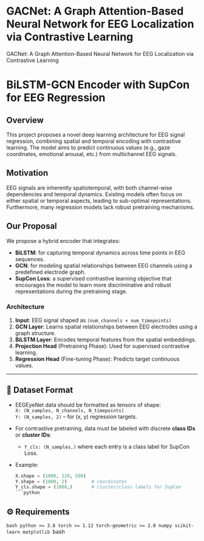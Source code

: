 # GACNet: A Graph Attention-Based Neural Network for EEG Localization via Contrastive Learning
GACNet: A Graph Attention-Based Neural Network for EEG Localization via Contrastive Learning
# BiLSTM-GCN Encoder with SupCon for EEG Regression

## Overview

This project proposes a novel deep learning architecture for EEG signal regression, combining spatial and temporal encoding with contrastive learning. The model aims to predict continuous values (e.g., gaze coordinates, emotional arousal, etc.) from multichannel EEG signals.

## Motivation

EEG signals are inherently spatiotemporal, with both channel-wise dependencies and temporal dynamics. Existing models often focus on either spatial or temporal aspects, leading to sub-optimal representations. Furthermore, many regression models lack robust pretraining mechanisms.

## Our Proposal

We propose a hybrid encoder that integrates:
- **BiLSTM**: for capturing temporal dynamics across time points in EEG sequences.
- **GCN**: for modeling spatial relationships between EEG channels using a predefined electrode graph.
- **SupCon Loss**: a supervised contrastive learning objective that encourages the model to learn more discriminative and robust representations during the pretraining stage.

### Architecture

1. **Input**: EEG signal shaped as `(num_channels × num_timepoints)`
2. **GCN Layer**: Learns spatial relationships between EEG electrodes using a graph structure.
3. **BiLSTM Layer**: Encodes temporal features from the spatial embeddings.
4. **Projection Head** (Pretraining Phase): Used for supervised contrastive learning.
5. **Regression Head** (Fine-tuning Phase): Predicts target continuous values.

---

## 🧠 Dataset Format

- EEGEyeNet data should be formatted as tensors of shape:  
  `X: (N_samples, N_channels, N_timepoints)`  
  `Y: (N_samples, 2)` – for (x, y) regression targets.

- For contrastive pretraining, data must be labeled with discrete **class IDs** or **cluster IDs**:
  - `Y_cls: (N_samples,)` where each entry is a class label for SupCon Loss.

- Example:
  ```python
  X.shape = (1000, 129, 500)
  Y.shape = (1000, 2)         # coordinates
  Y_cls.shape = (1000,)       # cluster/class labels for SupCon
  ```python
  
## ⚙️ Requirements
`bash
python >= 3.8
torch >= 1.12
torch-geometric >= 2.0
numpy
scikit-learn
matplotlib
`bash
